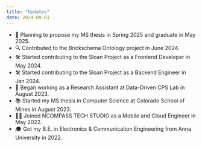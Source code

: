 ```yaml
---
title: "Updates"
date: 2024-09-01
---
```


- 🎯 Planning to propose my MS thesis in Spring 2025 and graduate in May 2025.
- 🔍 Contributed to the Brickschema Ontology project in June 2024.
- 🛠 Started contributing to the Sloan Project as a Frontend Developer in May 2024.
- 🛠 Started contributing to the Sloan Project as a Backend Engineer in Jan 2024.
- 🔬 Began working as a Research Assistant at Data-Driven CPS Lab in August 2023.
- 📚 Started my MS thesis in Computer Science at Colorado School of Mines in August 2023.
- 👩‍💻 Joined NCOMPASS TECH STUDIO as a Mobile and Cloud Engineer in May 2022.
- 🎓 Got my B.E. in Electronics & Communication Engineering from Anna University in 2022.
